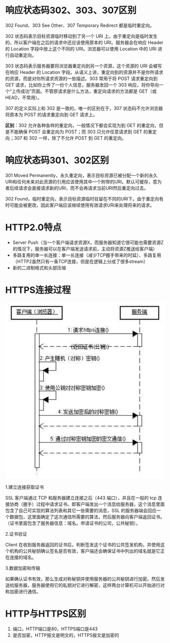 # 响应状态码302、303、307区别
302 Found、303 See Other、307 Temporary Redirect 都是临时重定向。

302 状态码表示目标资源临时移动到了另一个 URI 上。由于重定向是临时发生的，所以客户端在之后的请求中还应该使用原本的 URI。服务器会在响应 Header 的 Location 字段中放上这个不同的 URI。浏览器可以使用 Location 中的 URI 进行自动重定向。

303 状态码表示服务器要将浏览器重定向到另一个资源，这个资源的 URI 会被写在响应 Header 的 Location 字段。从语义上讲，重定向到的资源并不是你所请求的资源，而是对你所请求资源的一些描述。303 常用于将 POST 请求重定向到 GET 请求，比如你上传了一份个人信息，服务器发回一个 303 响应，将你导向一个“上传成功”页面。不管原请求是什么方法，重定向请求的方法都是 GET（或 HEAD，不常用）。

307 的定义实际上和 302 是一致的，唯一的区别在于，307 状态码不允许浏览器将原本为 POST 的请求重定向到 GET 请求上。

**区别**：302 允许各种各样的重定向，一般情况下都会实现为到 GET 的重定向，但是不能确保 POST 会重定向为 POST；而 303 只允许任意请求到 GET 的重定向；307 和 302 一样，除了不允许 POST 到 GET 的重定向。

# 响应状态码301、302区别 
301 Moved Permanently，永久重定向，表示目标资源已被分配一个新的永久URI和任何未来对此资源的引用应该使用其中一个附带的URI。默认可缓存，意为者后续请求会直接请求新的URI，而不会再请求当前URI然后重定向过去。

302 Found，临时重定向，表示目标资源临时驻留在不同的URI下。由于重定向有时可能会被更改，因此客户端应该继续使用有效请求URI来处理将来的请求。

# HTTP2.0特点
- Server Push（当一个客户端请求资源X，而服务器知道它很可能也需要资源Z的情况下，服务器可以在客户端发送请求前，主动将资源Z推送给客户端）
- 多路复用的单一长连接：单一长连接（减少TCP握手带来的时延）、多路复用（HTTP2虽然只有一条TCP连接，但是在逻辑上分成了很多stream）
- 新的二进制格式和头部压缩

# HTTPS连接过程
![image](https://raw.githubusercontent.com/lewiszlw/notebooks/master/assets/protocol/HTTPS%E8%BF%9E%E6%8E%A5%E8%BF%87%E7%A8%8B.png)

1.建立连接获取证书

SSL 客户端通过 TCP 和服务器建立连接之后（443 端口），并且在一般的 tcp 连接协商（握手）过程中请求证书。即客户端发出一个消息给服务器，这个消息里面包含了自己可实现的算法列表和其它一些需要的消息，SSL 的服务器端会回应一个数据包，这里面确定了这次通信所需要的算法，然后服务器向客户端返回证书。（证书里面包含了服务器信息：域名。申请证书的公司，公共秘钥）。

2.证书验证

Client 在收到服务器返回的证书后，判断签发这个证书的公共签发机构，并使用这个机构的公共秘钥确认签名是否有效，客户端还会确保证书中列出的域名就是它正在连接的域名。

3.数据加密和传输

如果确认证书有效，那么生成对称秘钥并使用服务器的公共秘钥进行加密。然后发送给服务器，服务器使用它的私钥对它进行解密，这样两台计算机可以开始进行对称加密进行通信。


# HTTP与HTTPS区别
1. 端口，HTTP端口是80，HTTPS端口是443
2. 是否加密，HTTP报文是明文的，HTTPS报文是加密的